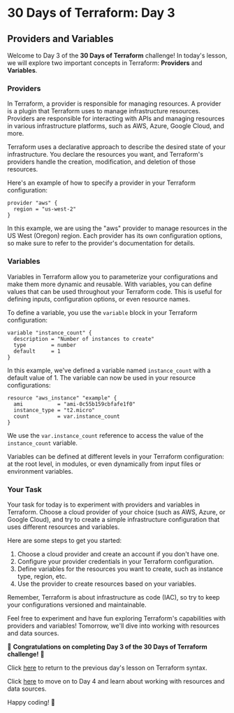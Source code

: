# 30 Days of Terraform: Day 3

## Providers and Variables

Welcome to Day 3 of the **30 Days of Terraform** challenge! In today's lesson, we will explore two important concepts in Terraform: **Providers** and **Variables**.

### Providers

In Terraform, a provider is responsible for managing resources. A provider is a plugin that Terraform uses to manage infrastructure resources. Providers are responsible for interacting with APIs and managing resources in various infrastructure platforms, such as AWS, Azure, Google Cloud, and more.

Terraform uses a declarative approach to describe the desired state of your infrastructure. You declare the resources you want, and Terraform's providers handle the creation, modification, and deletion of those resources.

Here's an example of how to specify a provider in your Terraform configuration:

```hcl
provider "aws" {
  region = "us-west-2"
}
```

In this example, we are using the "aws" provider to manage resources in the US West (Oregon) region. Each provider has its own configuration options, so make sure to refer to the provider's documentation for details.

### Variables

Variables in Terraform allow you to parameterize your configurations and make them more dynamic and reusable. With variables, you can define values that can be used throughout your Terraform code. This is useful for defining inputs, configuration options, or even resource names.

To define a variable, you use the `variable` block in your Terraform configuration:

```hcl
variable "instance_count" {
  description = "Number of instances to create"
  type        = number
  default     = 1
}
```

In this example, we've defined a variable named `instance_count` with a default value of 1. The variable can now be used in your resource configurations:

```hcl
resource "aws_instance" "example" {
  ami           = "ami-0c55b159cbfafe1f0"
  instance_type = "t2.micro"
  count         = var.instance_count
}
```

We use the `var.instance_count` reference to access the value of the `instance_count` variable.

Variables can be defined at different levels in your Terraform configuration: at the root level, in modules, or even dynamically from input files or environment variables.

### Your Task

Your task for today is to experiment with providers and variables in Terraform. Choose a cloud provider of your choice (such as AWS, Azure, or Google Cloud), and try to create a simple infrastructure configuration that uses different resources and variables.

Here are some steps to get you started:

1. Choose a cloud provider and create an account if you don't have one.
2. Configure your provider credentials in your Terraform configuration.
3. Define variables for the resources you want to create, such as instance type, region, etc.
4. Use the provider to create resources based on your variables.

Remember, Terraform is about infrastructure as code (IAC), so try to keep your configurations versioned and maintainable.

Feel free to experiment and have fun exploring Terraform's capabilities with providers and variables! Tomorrow, we'll dive into working with resources and data sources.

🌟 **Congratulations on completing Day 3 of the 30 Days of Terraform challenge!** 🌟

Click [here](./02_Day_Terraform_Syntax/02_day_terraform_syntax.md) to return to the previous day's lesson on Terraform syntax.

Click [here](../04_Day_Resources_Data_Sources/04_day_resources_data_sources.md) to move on to Day 4 and learn about working with resources and data sources.

Happy coding! 🚀
